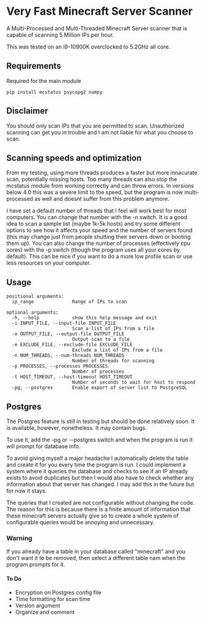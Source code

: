 # Very Fast Minecraft Server Scanner

A Multi-Processed and Multi-Threaded Minecraft Server scanner that is capable of scanning 5 Million IPs
per hour.

This was tested on an i9-10900K overclocked to 5.2GHz all core.

## Requirements

Required for the main module

```
pip install mcstatus psycopg2 numpy
```

## Disclaimer

You should only scan IPs that you are permitted to scan. Unauthorized
scanning can get you in trouble and I am not liable for what you choose
to scan.

## Scanning speeds and optimization

From my testing, using more threads produces a faster but more innacurate scan, potentially missing hosts. Too many threads can also stop the mcstatus module from working correctly and can throw errors.
In versions below 4.0 this was a severe limit to the speed, but the program is now multi-processed as well and doesnt suffer from this problem anymore.

I have set a default number of threads that I feel will work best for most computers.
You can change that number with the -n switch. It is a good idea to scan a sample list
(maybe 1k-5k hosts) and try some different options to see how it affects your speed and
the number of servers found (this may change just from people shutting their servers down
or booting them up). You can also change the number of processes (effectively cpu cores) with
the -p switch (though the program uses all your cores by default). This can be nice if you
want to do a more low profile scan or use less resources on your computer.

## Usage

```
positional arguments:
  ip_range              Range of IPs to scan

optional arguments:
  -h, --help            show this help message and exit
  -i INPUT_FILE, --input-file INPUT_FILE
                        Scan a list of IPs from a file
  -o OUTPUT_FILE, --output-file OUTPUT_FILE
                        Output scan to a file
  -e EXCLUDE_FILE, --exclude-file EXCLUDE_FILE
                        Exclude a list of IPs from a file
  -n NUM_THREADS, --num-threads NUM_THREADS
                        Number of threads for scanning
  -p PROCESSES, --processes PROCESSES
                        Number of processes
  -t HOST_TIMEOUT, --host-timeout HOST_TIMEOUT
                        Number of seconds to wait for host to respond
  -pg, --postgres       Enable export of server list to PostgreSQL
```

## Postgres

The Postgres feature is still in testing but should be done relatively soon. It is available,
however, nonetheless. It may contain bugs.

To use it, add the -pg or --postgres switch and when the program is run it will prompt for
database info.

To avoid giving myself a major headache I automatically delete the table and create it for you
every time the program is run. I could implement a system where it queries the database and checks
to see if an IP already exists to avoid duplicates but then I would also have to check whether any
information about that server has changed. I may add this in the future but for now it stays.

The queries that I created are not configurable without changing the code. The reason for this
is because there is a finite amount of information that these minecraft servers actually give so
to create a whole system of configurable queries would be annoying and unnecessary.

### Warning

If you already have a table in your database called "minecraft" and you don't want it to be removed,
then select a different table nam when the program prompts for it.

#### To Do

- Encryption on Postgres config file
- Time formatting for scan time
- Version argument
- Organize and comment
